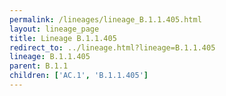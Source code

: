 ```yaml
---
permalink: /lineages/lineage_B.1.1.405.html
layout: lineage_page
title: Lineage B.1.1.405
redirect_to: ../lineage.html?lineage=B.1.1.405
lineage: B.1.1.405
parent: B.1.1
children: ['AC.1', 'B.1.1.405']
---
```


